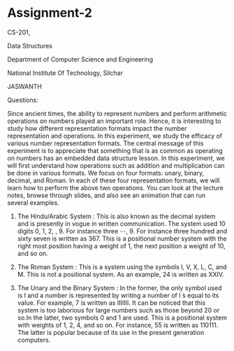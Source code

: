 # Assignment-2

CS-201,

Data Structures 

Department of Computer Science and Engineering

National Institute Of Technology, Silchar

JASWANTH

Questions:

Since ancient times, the ability to represent numbers and perform arithmetic operations on numbers
played an important role. Hence, it is interesting to study how different representation formats
impact the number representation and operations. In this experiment, we study the efficacy of
various number representation formats. The central message of this experiment is to appreciate that
something that is as common as operating on numbers has an embedded data structure lesson. In
this experiment, we will first understand how operations such as addition and multiplication can be
done in various formats. We focus on four formats: unary, binary, decimal, and Roman. In each of
these four representation formats, we will learn how to perform the above two operations. You can
look at the lecture notes, browse through slides, and also see an animation that can run several
examples.

1. The Hindu/Arabic System : This is also known as the decimal system and is presently in
vogue in written communication. The system used 10 digits 0, 1, 2, , 9. For instance three ⋯, 9. For instance three
hundred and sixty seven is written as 367. This is a positional number system with the right
most position having a weight of 1, the next position a weight of 10, and so on.

2. The Roman System : This is a system using the symbols I, V, X, L, C, and M. This is not a
positional system. As an example, 24 is written as XXIV.

3. The Unary and the Binary System : In the former, the only symbol used is I and a number is
represented by writing a number of I ́s equal to its value. For example, 7 is written as IIIIIII.
It can be noticed that this system is too laborious for large numbers such as those beyond 20
or so.In the latter, two symbols 0 and 1 are used. This is a positional system with weights of
1, 2, 4, and so on. For instance, 55 is written as 110111. The latter is popular because of its
use in the present generation computers.
